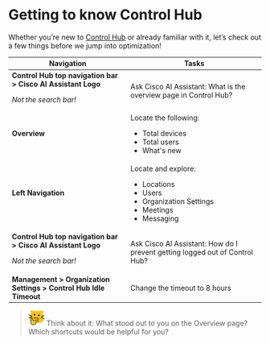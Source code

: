 # Getting to know Control Hub

Whether you’re new to <a href="http://admin.webex.com" target="_blank">Control Hub</a>  or already familiar with it, let’s check out a few things before we jump into optimization! 
 
| Navigation | Tasks |
| --- | --- |
| **Control Hub top navigation bar > Cisco AI Assistant Logo**<p><i> Not the search bar!</i><br>| Ask Cisco AI Assistant: What is the overview page in Control Hub?  |
| **Overview**<br><br>| Locate the following:<ul><li>Total devices</li><li>Total users</li><li>What's new</li></ul>|
| **Left Navigation**<br><br>|  Locate and explore:<ul><li>Locations</li><li>Users</li><li>Organization Settings</li><li>Meetings</li><li>Messaging</li></ul> |
| **Control Hub top navigation bar > Cisco AI Assistant Logo**<p><i> Not the search bar!</i>| Ask Cisco AI Assistant: How do I prevent getting logged out of Control Hub? |
| **Management > Organization Settings > Control Hub Idle Timeout**|  Change the timeout to 8 hours   |

>![Think About It](template_assets/thinkingcat.png) Think about it: What stood out to you on the Overview page? Which shortcuts would be helpful for you?